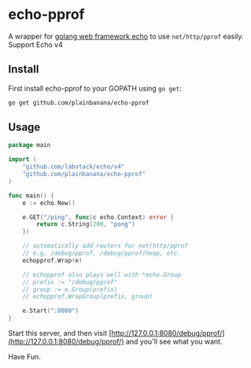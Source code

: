 echo-pprof
========

A wrapper for [golang web framework echo](https://github.com/labstack/echo) to use `net/http/pprof` easily.
Support Echo v4

## Install

First install echo-pprof to your GOPATH using `go get`:

```sh
go get github.com/plainbanana/echo-pprof
```

## Usage

```go
package main

import (
	"github.com/labstack/echo/v4"
	"github.com/plainbanana/echo-pprof"
)

func main() {
	e := echo.New()

	e.GET("/ping", func(c echo.Context) error {
		return c.String(200, "pong")
	})

	// automatically add routers for net/http/pprof
	// e.g. /debug/pprof, /debug/pprof/heap, etc.
	echopprof.Wrap(e)

	// echopprof also plays well with *echo.Group
	// prefix := "/debug/pprof"
	// group := e.Group(prefix)
	// echopprof.WrapGroup(prefix, group)

	e.Start(":8080")
}
```

Start this server, and then visit [http://127.0.0.1:8080/debug/pprof/](http://127.0.0.1:8080/debug/pprof/) and you'll see what you want.

Have Fun.
